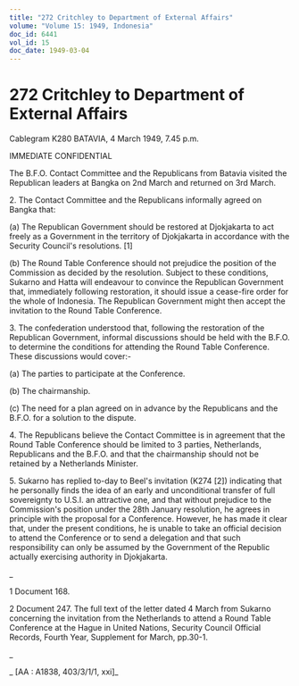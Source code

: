 ```yaml
---
title: "272 Critchley to Department of External Affairs"
volume: "Volume 15: 1949, Indonesia"
doc_id: 6441
vol_id: 15
doc_date: 1949-03-04
---
```


# 272 Critchley to Department of External Affairs

Cablegram K280 BATAVIA, 4 March 1949, 7.45 p.m.

IMMEDIATE CONFIDENTIAL

The B.F.O. Contact Committee and the Republicans from Batavia visited the Republican leaders at Bangka on 2nd March and returned on 3rd March.

2\. The Contact Committee and the Republicans informally agreed on Bangka that:

(a) The Republican Government should be restored at Djokjakarta to act freely as a Government in the territory of Djokjakarta in accordance with the Security Council's resolutions. [1]

(b) The Round Table Conference should not prejudice the position of the Commission as decided by the resolution. Subject to these conditions, Sukarno and Hatta will endeavour to convince the Republican Government that, immediately following restoration, it should issue a cease-fire order for the whole of Indonesia. The Republican Government might then accept the invitation to the Round Table Conference.

3\. The confederation understood that, following the restoration of the Republican Government, informal discussions should be held with the B.F.O. to determine the conditions for attending the Round Table Conference. These discussions would cover:-

(a) The parties to participate at the Conference.

(b) The chairmanship.

(c) The need for a plan agreed on in advance by the Republicans and the B.F.O. for a solution to the dispute.

4\. The Republicans believe the Contact Committee is in agreement that the Round Table Conference should be limited to 3 parties, Netherlands, Republicans and the B.F.O. and that the chairmanship should not be retained by a Netherlands Minister.

5\. Sukarno has replied to-day to Beel's invitation (K274 [2]) indicating that he personally finds the idea of an early and unconditional transfer of full sovereignty to U.S.I. an attractive one, and that without prejudice to the Commission's position under the 28th January resolution, he agrees in principle with the proposal for a Conference. However, he has made it clear that, under the present conditions, he is unable to take an official decision to attend the Conference or to send a delegation and that such responsibility can only be assumed by the Government of the Republic actually exercising authority in Djokjakarta.

_

1 Document 168.

2 Document 247. The full text of the letter dated 4 March from Sukarno concerning the invitation from the Netherlands to attend a Round Table Conference at the Hague in United Nations, Security Council Official Records, Fourth Year, Supplement for March, pp.30-1.

_

_ [AA : A1838, 403/3/1/1, xxi]_
